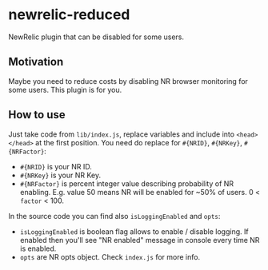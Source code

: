 # newrelic-reduced
NewRelic plugin that can be disabled for some users.

## Motivation
Maybe you need to reduce costs by disabling NR browser monitoring for some users. This plugin is for you.

## How to use
Just take code from `lib/index.js`, replace variables and include into `<head></head>` at the first position.
You need do replace for `#{NRID}`, `#{NRKey}`, `#{NRFactor}`:
  * `#{NRID}` is your NR ID.
  * `#{NRKey}` is your NR Key.
  * `#{NRFactor}` is percent integer value describing probability of NR enabling. E.g. value 50 means NR will be enabled for ~50% of users. 0 < `factor` < 100.

In the source code you can find also `isLoggingEnabled` and `opts`:
  * `isLoggingEnabled` is boolean flag allows to enable / disable logging. If enabled then you'll see "NR enabled" message in console every time NR is enabled.
  * `opts` are NR opts object. Check `index.js` for more info.
